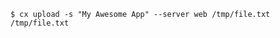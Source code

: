 <!-- usedin: [ _includes/_inlines/Toolbelt/common/upload/upload_example.md] -->

```
$ cx upload -s "My Awesome App" --server web /tmp/file.txt /tmp/file.txt
```
